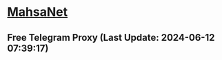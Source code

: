 
# [MahsaNet](https://t.me/mahsa_net)
## Free Telegram Proxy (Last Update: 2024-06-12 07:39:17)

    